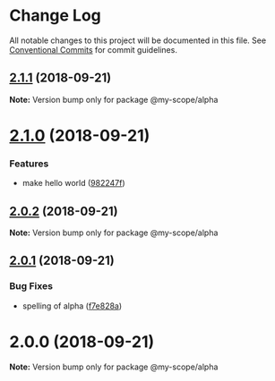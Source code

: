 # Change Log

All notable changes to this project will be documented in this file.
See [Conventional Commits](https://conventionalcommits.org) for commit guidelines.

<a name="2.1.1"></a>
## [2.1.1](https://github.com/jovankrunic/lerna-conventional-commits-example/compare/@my-scope/alpha@2.1.0...@my-scope/alpha@2.1.1) (2018-09-21)




**Note:** Version bump only for package @my-scope/alpha

<a name="2.1.0"></a>
# [2.1.0](https://github.com/jovankrunic/lerna-conventional-commits-example/compare/@my-scope/alpha@2.0.2...@my-scope/alpha@2.1.0) (2018-09-21)


### Features

* make hello world ([982247f](https://github.com/jovankrunic/lerna-conventional-commits-example/commit/982247f))




<a name="2.0.2"></a>
## [2.0.2](https://github.com/jovankrunic/lerna-conventional-commits-example/compare/@my-scope/alpha@2.0.1...@my-scope/alpha@2.0.2) (2018-09-21)




**Note:** Version bump only for package @my-scope/alpha

<a name="2.0.1"></a>
## [2.0.1](https://github.com/jovankrunic/lerna-conventional-commits-example/compare/@my-scope/alpha@2.0.0...@my-scope/alpha@2.0.1) (2018-09-21)


### Bug Fixes

* spelling of alpha ([f7e828a](https://github.com/jovankrunic/lerna-conventional-commits-example/commit/f7e828a))




<a name="2.0.0"></a>
# 2.0.0 (2018-09-21)

**Note:** Version bump only for package @my-scope/alpha
